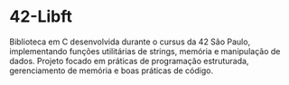 # 42-Libft
Biblioteca em C desenvolvida durante o cursus da 42 São Paulo, implementando funções utilitárias de strings, memória e manipulação de dados. Projeto focado em práticas de programação estruturada, gerenciamento de memória e boas práticas de código.
